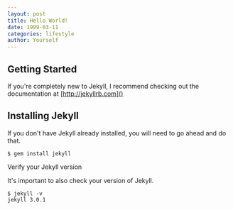 ```yaml
---
layout: post
title: Hello World!
date: 1999-03-11
categories: lifestyle
author: Yourself
---
```

## Getting Started

If you're completely new to Jekyll, I recommend checking out the documentation at [http://jekyllrb.com]()

## Installing Jekyll

If you don't have Jekyll already installed, you will need to go ahead and do that.
```
$ gem install jekyll
```

Verify your Jekyll version

It's important to also check your version of Jekyll.
```
$ jekyll -v
jekyll 3.0.1
```
